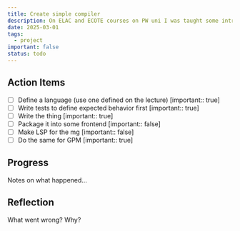 ```yaml
---
title: Create simple compiler
description: On ELAC and ECOTE courses on PW uni I was taught some intro to compilers. I'd love to build some simple one.
date: 2025-03-01
tags:
  - project
important: false
status: todo
---
```


## Action Items

- [ ] Define a language (use one defined on the lecture) [important:: true] 
- [ ] Write tests to define expected behavior first [important:: true]
- [ ] Write the thing [important:: true]
- [ ] Package it into some frontend [important:: false]
- [ ] Make LSP for the mg [important:: false]
- [ ] Do the same for GPM [important:: true]

## Progress

Notes on what happened...

## Reflection

What went wrong? Why?

